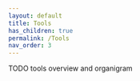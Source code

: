 ```yaml
---
layout: default
title: Tools
has_children: true
permalink: /Tools
nav_order: 3
---
```


TODO tools overview and organigram